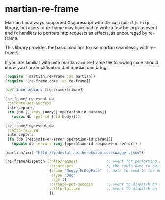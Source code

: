 # martian-re-frame

Martian has always supported Clojurescript with the `martian-cljs-http` library, but users of re-frame
may have had to write a few boilerplate event and fx handlers to perform http requests as effects, as encouraged
by re-frame.

This library provides the basic bindings to use martian seamlessly with re-frame.

If you are familiar with both martian and re-frame the following code should show you the simplification
that martian can bring:

```clj
(require '[martian.re-frame :as martian])
(require '[re-frame.core :as re-frame])

(def interceptors [re-frame/trim-v])

(re-frame/reg-event-db
 ::create-pet-success
 interceptors
 (fn [db [{:keys [body]} operation-id params]]
   (assoc db :pet-id (:id body))))

(re-frame/reg-event-db
 ::http-failure
 interceptors
 (fn [db [response-or-error operation-id params]]
   (update db :errors conj [operation-id response-or-error])))

(martian/init "http://pedestal-api.herokuapp.com/swagger.json")

(re-frame/dispatch [:http/request             ;; event for performing an http request
                    :create-pet               ;; the route name to call
                    {:name "Doggy McDogFace"  ;; data to send to the endpoint
                     :type "Dog"
                     :age 3}
                    ::create-pet-success      ;; event to dispatch on success
                    ::http-failure            ;; event to dispatch on failure
                    ])
```
